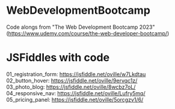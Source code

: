 # WebDevelopmentBootcamp
Code alongs from "The Web Development Bootcamp 2023" (https://www.udemy.com/course/the-web-developer-bootcamp/)

# JSFiddles with code
01_registration_form: https://jsfiddle.net/oville/w7Lkdtau  
02_button_hover: https://jsfiddle.net/oville/9ervqc1z/  
03_photo_blog: https://jsfiddle.net/oville/8wcbz7oL/  
04_responsive_nav: https://jsfiddle.net/oville/Lufry5mq/  
05_pricing_panel: https://jsfiddle.net/oville/5orcgzv1/6/
